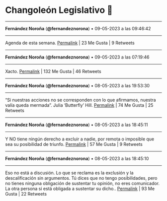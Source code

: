 # Changoleón Legislativo 🙈
*****
**Fernández Noroña** (**@fernandeznorona**) • 09-05-2023 a las 09:46:42
*****
Agenda de esta semana.
[Permalink](https://twitter.com/fernandeznorona/status/1655992705338441728) | 23 Me Gusta | 9 Retweets
*****
**Fernández Noroña** (**@fernandeznorona**) • 09-05-2023 a las 07:19:46
*****
Xacto.
[Permalink](https://twitter.com/fernandeznorona/status/1655955727913984002) | 132 Me Gusta | 46 Retweets
*****
**Fernández Noroña** (**@fernandeznorona**) • 08-05-2023 a las 19:53:30
*****
“Si nuestras acciones no se corresponden con lo que afirmamos, nuestra valía queda mermada”. Julia ‘Butterfly’ Hill.
[Permalink](https://twitter.com/fernandeznorona/status/1655783024422981632) | 74 Me Gusta | 25 Retweets
*****
**Fernández Noroña** (**@fernandeznorona**) • 08-05-2023 a las 18:45:11
*****
Y NO tiene ningún derecho a excluir a nadie, por remota o imposible que sea su posibilidad de triunfo.
[Permalink](https://twitter.com/fernandeznorona/status/1655765830418808834) | 57 Me Gusta | 9 Retweets
*****
**Fernández Noroña** (**@fernandeznorona**) • 08-05-2023 a las 18:45:10
*****
Eso no está a discusión. Lo que se reclama es la exclusión y la descalificación sin argumentos. Tú dices que no tengo posibilidades, pero no tienes ninguna obligación de sustentar tu opinión, no eres comunicador. La otra persona si está obligada a sustentar su dicho..
[Permalink](https://twitter.com/fernandeznorona/status/1655765828187439105) | 93 Me Gusta | 22 Retweets